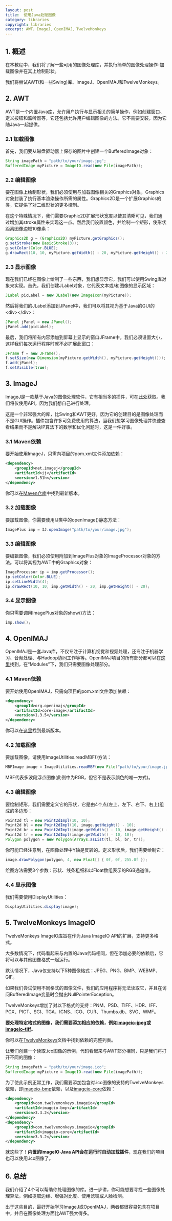 ```yaml
---
layout: post
title:  使用Java处理图像
category: libraries
copyright: libraries
excerpt: AWT、ImageJ、OpenIMAJ、TwelveMonkeys
---
```


## 1. 概述

在本教程中，我们将了解一些可用的图像处理库，并执行简单的图像处理操作-加载图像并在其上绘制形状。

我们将尝试AWT(和一些Swing)库、ImageJ、OpenIMAJ和TwelveMonkeys。

## 2. AWT

AWT是一个内置Java库，允许用户执行与显示相关的简单操作，例如创建窗口、定义按钮和监听器等，它还包括允许用户编辑图像的方法。它不需要安装，因为它随Java一起提供。

### 2.1 加载图像

首先，我们要从磁盘驱动器上保存的图片中创建一个BufferedImage对象：

```java
String imagePath = "path/to/your/image.jpg";
BufferedImage myPicture = ImageIO.read(new File(imagePath));
```

### 2.2 编辑图像

要在图像上绘制形状，我们必须使用与加载图像相关的Graphics对象，Graphics对象封装了执行基本渲染操作所需的属性。Graphics2D是一个扩展Graphics的类，它提供了对二维形状的更多控制。

在这个特殊情况下，我们需要Graphic2D扩展形状宽度以使其清晰可见，我们通过增加其stroke属性来实现这一点。然后我们设置颜色，并绘制一个矩形，使形状距离图像边框10像素：

```java
Graphics2D g = (Graphics2D) myPicture.getGraphics();
g.setStroke(new BasicStroke(3));
g.setColor(Color.BLUE);
g.drawRect(10, 10, myPicture.getWidth() - 20, myPicture.getHeight() - 20);
```

### 2.3 显示图像

现在我们已经在图像上绘制了一些东西，我们想显示它，我们可以使用Swing库对象来实现。首先，我们创建JLabel对象，它代表文本或/和图像的显示区域：

```java
JLabel picLabel = new JLabel(new ImageIcon(myPicture));
```

然后将我们的JLabel添加到JPanel中，我们可以将其视为基于Java的GUI的<div\></div\>：

```java
JPanel jPanel = new JPanel();
jPanel.add(picLabel);
```

最后，我们将所有内容添加到屏幕上显示的窗口JFrame中。我们必须设置大小，这样我们每次运行程序时就不必扩展此窗口：

```java
JFrame f = new JFrame();
f.setSize(new Dimension(myPicture.getWidth(), myPicture.getHeight()));
f.add(jPanel);
f.setVisible(true);
```

## 3. ImageJ

ImageJ是一款基于Java的图像处理软件，它有相当多的插件，可在[此处](https://imagej.net/ij/plugins/)获取。我们将仅使用API，因为我们想自己进行处理。

这是一个非常强大的库，比Swing和AWT更好，因为它的创建目的是图像处理而不是GUI操作。插件包含许多可免费使用的算法，当我们想学习图像处理并快速查看结果而不是解决IP算法下的数学和优化问题时，这是一件好事。

### 3.1 Maven依赖

要开始使用ImageJ，只需向项目的pom.xml文件添加依赖：

```xml
<dependency>
    <groupId>net.imagej</groupId>
    <artifactId>ij</artifactId>
    <version>1.51h</version>
</dependency>
```

你可以在[Maven仓库](https://mvnrepository.com/artifact/net.imagej/ij)中找到最新版本。

### 3.2 加载图像

要加载图像，你需要使用IJ类中的openImage()静态方法：

```java
ImagePlus imp = IJ.openImage("path/to/your/image.jpg");
```

### 3.3 编辑图像

要编辑图像，我们必须使用附加到ImagePlus对象的ImageProcessor对象的方法。可以将其视为AWT中的Graphics对象：

```java
ImageProcessor ip = imp.getProcessor();
ip.setColor(Color.BLUE);
ip.setLineWidth(4);
ip.drawRect(10, 10, imp.getWidth() - 20, imp.getHeight() - 20);
```

### 3.4 显示图像

你只需要调用ImagePlus对象的show()方法：

```java
imp.show();
```

## 4. OpenIMAJ

OpenIMAJ是一套Java库，不仅专注于计算机视觉和视频处理，还专注于机器学习、音频处理、与Hadoop协同工作等等。OpenIMAJ项目的所有部分都可以在[这里](http://openimaj.org/)找到，在“Modules”下，我们只需要图像处理部分。

### 4.1 Maven依赖

要开始使用OpenIMAJ，只需向项目的pom.xml文件添加依赖：

```xml
<dependency>
    <groupId>org.openimaj</groupId>
    <artifactId>core-image</artifactId>
    <version>1.3.5</version>
</dependency>
```

你可以在[这里](https://mvnrepository.com/artifact/org.openimaj/core-image)找到最新版本。

### 4.2 加载图像

要加载图像，请使用ImageUtilities.readMBF()方法：

```java
MBFImage image = ImageUtilities.readMBF(new File("path/to/your/image.jpg"));
```

MBF代表多波段浮点图像(此例中为RGB，但它不是表示颜色的唯一方式)。

### 4.3 编辑图像

要绘制矩形，我们需要定义它的形状，它是由4个点(左上、左下、右下、右上)组成的多边形：

```java
Point2d tl = new Point2dImpl(10, 10);
Point2d bl = new Point2dImpl(10, image.getHeight() - 10);
Point2d br = new Point2dImpl(image.getWidth() - 10, image.getHeight() - 10);
Point2d tr = new Point2dImpl(image.getWidth() - 10, 10);
Polygon polygon = new Polygon(Arrays.asList(tl, bl, br, tr));
```

你可能已经注意到，在图像处理中Y轴是反转的。定义形状后，我们需要绘制它：

```java
image.drawPolygon(polygon, 4, new Float[] { 0f, 0f, 255.0f });
```

绘图方法需要3个参数：形状、线条粗细和以Float数组表示的RGB通道值。

### 4.4 显示图像

我们需要使用DisplayUtilities：

```java
DisplayUtilities.display(image);
```

## 5. TwelveMonkeys ImageIO

TwelveMonkeys ImageIO库旨在作为Java ImageIO API的扩展，支持更多格式。

大多数情况下，代码看起来与内置的Java代码相同，但在添加必要的依赖后，它将可以与其他图像格式一起运行。

默认情况下，Java仅支持以下5种图像格式：JPEG、PNG、BMP、WEBMP、GIF。

如果我们尝试使用不同格式的图像文件，我们的应用程序将无法读取它，并且在访问BufferedImage变量时会抛出NullPointerException。

TwelveMonkeys增加了对以下格式的支持：PNM、PSD、TIFF、HDR、IFF、PCX、PICT、SGI、TGA、ICNS、ICO、CUR、Thumbs.db、SVG、WMF。

**要处理特定格式的图像，我们需要添加相应的依赖，例如[imageio-jpeg](https://mvnrepository.com/artifact/com.twelvemonkeys.imageio/imageio-jpeg)或[imageio-tiff](https://mvnrepository.com/artifact/com.twelvemonkeys.imageio/imageio-tiff)**。

你可以在[TwelveMonkeys](https://github.com/haraldk/TwelveMonkeys)文档中找到依赖的完整列表。

让我们创建一个读取.ico图像的示例，代码看起来与AWT部分相同，只是我们将打开不同的图像：

```java
String imagePath = "path/to/your/image.ico";
BufferedImage myPicture = ImageIO.read(new File(imagePath));
```

为了使此示例正常工作，我们需要添加包含对.ico图像的支持的TwelveMonkeys依赖，即[imageio-bmp](https://mvnrepository.com/artifact/com.twelvemonkeys.imageio/imageio-bmp)依赖，以及[imageio-core](https://mvnrepository.com/artifact/com.twelvemonkeys.imageio/imageio-core)依赖：

```xml
<dependency>
    <groupId>com.twelvemonkeys.imageio</groupId>
    <artifactId>imageio-bmp</artifactId>
    <version>3.3.2</version>
</dependency>
<dependency>
    <groupId>com.twelvemonkeys.imageio</groupId>
    <artifactId>imageio-core</artifactId>
    <version>3.3.2</version>
</dependency>
```

就这些了！**内置的ImageIO Java API会在运行时自动加载插件**，现在我们的项目也可以使用.ico图像了。

## 6. 总结

我们介绍了4个可以帮助你处理图像的库。进一步讲，你可能想要寻找一些图像处理算法，例如提取边缘、增强对比度、使用滤镜或人脸检测。

出于这些目的，最好开始学习ImageJ或OpenIMAJ，两者都很容易包含在项目中，并且在图像处理方面比AWT强大得多。